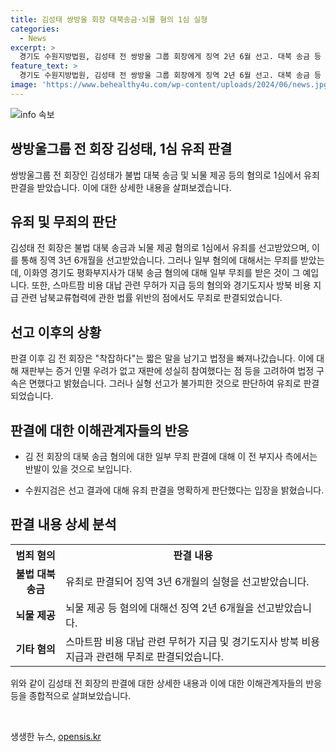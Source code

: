 ```yaml
---
title: 김성태 쌍방울 회장 대북송금·뇌물 혐의 1심 실형
categories:
  - News
excerpt: >
  경기도 수원지방법원, 김성태 전 쌍방울 그룹 회장에게 징역 2년 6월 선고. 대북 송금 등 5개 혐의 기소, 징역 1년 집행유예 2년으로 판결. 법정 구속은 면해, 착잡하다 발언. 일부 무죄 확정. 김 전 회장은 .5개 혐의 중 3개 유죄, 피고인 고려해 양형 결정. 500만 달러 송금 무죄, 800만 달러 송금 혐의 등에 대해 이전 부지사 측 반발 예상.
feature_text: >
  경기도 수원지방법원, 김성태 전 쌍방울 그룹 회장에게 징역 2년 6월 선고. 대북 송금 등 5개 혐의 기소, 징역 1년 집행유예 2년으로 판결. 법정 구속은 면해, 착잡하다 발언. 일부 무죄 확정. 김 전 회장은 .5개 혐의 중 3개 유죄, 피고인 고려해 양형 결정. 500만 달러 송금 무죄, 800만 달러 송금 혐의 등에 대해 이전 부지사 측 반발 예상.
image: 'https://www.behealthy4u.com/wp-content/uploads/2024/06/news.jpg'
---
```


<p><img src="https://www.behealthy4u.com/wp-content/uploads/2024/06/news.jpg" alt="info 속보" /></p>

<h2>쌍방울그룹 전 회장 김성태, 1심 유죄 판결</h2>

<p data-ke-size="size16">쌍방울그룹 전 회장인 김성태가 불법 대북 송금 및 뇌물 제공 등의 혐의로 1심에서 유죄 판결을 받았습니다. 이에 대한 상세한 내용을 살펴보겠습니다.</p>

<h2 data-ke-size="size26">유죄 및 무죄의 판단</h2>

<p data-ke-size="size16">김성태 전 회장은 불법 대북 송금과 뇌물 제공 혐의로 1심에서 유죄를 선고받았으며, 이를 통해 징역 3년 6개월을 선고받았습니다. 그러나 일부 혐의에 대해서는 무죄를 받았는데, 이화영 경기도 평화부지사가 대북 송금 혐의에 대해 일부 무죄를 받은 것이 그 예입니다. 또한, 스마트팜 비용 대납 관련 무허가 지급 등의 혐의와 경기도지사 방북 비용 지급 관련 남북교류협력에 관한 법률 위반의 점에서도 무죄로 판결되었습니다.</p>

<h2 data-ke-size="size26">선고 이후의 상황</h2>

<p data-ke-size="size16">판결 이후 김 전 회장은 "착잡하다"는 짧은 말을 남기고 법정을 빠져나갔습니다. 이에 대해 재판부는 증거 인멸 우려가 없고 재판에 성실히 참여했다는 점 등을 고려하여 법정 구속은 면했다고 밝혔습니다. 그러나 실형 선고가 불가피한 것으로 판단하여 유죄로 판결되었습니다.</p>

<h2 data-ke-size="size26">판결에 대한 이해관계자들의 반응</h2>

<ul>
  <li><p data-ke-size="size16">김 전 회장의 대북 송금 혐의에 대한 일부 무죄 판결에 대해 이 전 부지사 측에서는 반발이 있을 것으로 보입니다. </p></li>
  <li><p data-ke-size="size16">수원지검은 선고 결과에 대해 유죄 판결을 명확하게 판단했다는 입장을 밝혔습니다.</p></li>
</ul>

<h2 data-ke-size="size26">판결 내용 상세 분석</h2>

<table>
  <tr>
    <th><b>범죄 혐의</b></th>
    <th><b>판결 내용</b></th>
  </tr>
  <tr>
    <td style="text-align: center; height: 17px;"><b>불법 대북 송금</b></td>
    <td>유죄로 판결되어 징역 3년 6개월의 실형을 선고받았습니다.</td>
  </tr>
  <tr>
    <td style="text-align: center; height: 17px;"><b>뇌물 제공</b></td>
    <td>뇌물 제공 등 혐의에 대해선 징역 2년 6개월을 선고받았습니다.</td>
  </tr>
  <tr>
    <td style="text-align: center; height: 17px;"><b>기타 혐의</b></td>
    <td>스마트팜 비용 대납 관련 무허가 지급 및 경기도지사 방북 비용 지급과 관련해 무죄로 판결되었습니다.</td>
  </tr>
</table>

<p data-ke-size="size16">위와 같이 김성태 전 회장의 판결에 대한 상세한 내용과 이에 대한 이해관계자들의 반응 등을 종합적으로 살펴보았습니다. </p>

<p data-ke-size="size16">&nbsp;</p>
생생한 뉴스, <a href="https://opensis.kr" rel="dofollow">opensis.kr</a>


